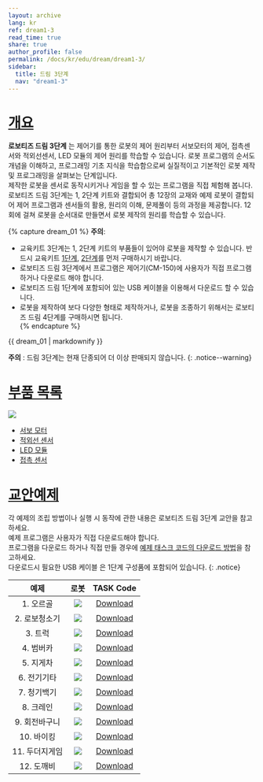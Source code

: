 ```yaml
---
layout: archive
lang: kr
ref: dream1-3
read_time: true
share: true
author_profile: false
permalink: /docs/kr/edu/dream/dream1-3/
sidebar:
  title: 드림 3단계
  nav: "dream1-3"
---
```


# [개요](#개요)

**로보티즈 드림 3단계** 는 제어기를 통한 로봇의 제어 원리부터 서보모터의 제어, 접촉센서와 적외선센서, LED 모듈의 제어 원리를 학습할 수 있습니다. 로봇 프로그램의 순서도 개념을 이해하고, 프로그래밍 기초 지식을 학습함으로써 실질적이고 기본적인 로봇 제작 및 프로그래밍을 살펴보는 단계입니다.  
제작한 로봇을 센서로 동작시키거나 게임을 할 수 있는 프로그램을 직접 체험해 봅니다.  
로보티즈 드림 3단계는 1, 2단계 키트와 결합되어 총 12장의 교재와 예제 로봇이 결합되어 제어 프로그램과 센서들의 활용, 원리의 이해, 문제풀이 등의 과정을 제공합니다. 12회에 걸쳐 로봇을 순서대로 만들면서 로봇 제작의 원리를 학습할 수 있습니다.

{% capture dream_01 %}
**주의**:
- 교육키트 3단계는 1, 2단계 키트의 부품들이 있어야 로봇을 제작할 수 있습니다. 반드시 교육키트 [1단계](/docs/kr/edu/dream/dream1-1/), [2단계](/docs/kr/edu/dream/dream1-2/)를 먼저 구매하시기 바랍니다.
- 로보티즈 드림 3단계에서 프로그램은 제어기(CM-150)에 사용자가 직접 프로그램 하거나 다운로드 해야 합니다.
- 로보티즈 드림 1단계에 포함되어 있는 USB 케이블을 이용해서 다운로드 할 수 있습니다.
- 로봇을 제작하여 보다 다양한 형태로 제작하거나, 로봇을 조종하기 위해서는 로보티즈 드림 4단계를 구매하시면 됩니다.  
{% endcapture %}

<div class="notice--warning">{{ dream_01 | markdownify }}</div>

**주의** : 드림 3단계는 현재 단종되어 더 이상 판매되지 않습니다.
{: .notice--warning}

# [부품 목록](#부품-목록)

![](/assets/images/edu/dream/dream3kr.jpg)

- [서보 모터]
- [적외선 센서]
- [LED 모듈]
- [접촉 센서]

# [교안예제](#교안예제)

각 예제의 조립 방법이나 실행 시 동작에 관한 내용은 로보티즈 드림 3단계 교안을 참고하세요.  
예제 프로그램은 사용자가 직접 다운로드해야 합니다.  
프로그램을 다운로드 하거나 직접 만들 경우에 [예제 태스크 코드의 다운로드 방법]을 참고하세요.  
다운로드시 필요한 USB 케이블 은 1단계 구성품에 포함되어 있습니다.
{: .notice}

|예제|로봇|TASK Code|
| :---: | :---: | :---: |
|1. 오르골|![](/assets/images/edu/dream/dream1-3_orgol.jpg)|[Download][DREAM_L3_Orgel_KR.tsk]|
|2. 로보청소기|![](/assets/images/edu/dream/dream1-3_cleaningrobot.jpg)|[Download][DREAM_L3_CleanupRobot_KR.tsk]|
|3. 트럭|![](/assets/images/edu/dream/dream1-3_truck.jpg)|[Download][DREAM_L3_Truck_KR.tsk]|
|4. 범버카|![](/assets/images/edu/dream/dream1-3_bumpercar.jpg)|[Download][DREAM_L3_BumperCar_KR.tsk]|
|5. 지게차|![](/assets/images/edu/dream/dream1-3_probingcar.jpg)|[Download][DREAM_L3_ProbingCar_KR.tsk]|
|6. 전기기타|![](/assets/images/edu/dream/dream1-3_guitar.jpg)|[Download][DREAM_L3_Guitar_KR.tsk]|
|7. 청기백기|![](/assets/images/edu/dream/dream1-3_flaggame.jpg)|[Download][DREAM_L3_FlagGame_KR.tsk]|
|8. 크레인|![](/assets/images/edu/dream/dream1-3_crane.jpg)|[Download][DREAM_L3_Crane_KR.tsk]|
|9. 회전바구니|![](/assets/images/edu/dream/dream1-3_basket.jpg)|[Download][DREAM_L3_DrunkenBasket_KR.tsk]|
|10. 바이킹|![](/assets/images/edu/dream/dream1-3_viking.jpg)|[Download][DREAM_L3_Viking_KR.tsk]|
|11. 두더지게임|![](/assets/images/edu/dream/dream1-3_whacamole.jpg)|[Download][DREAM_L3_MoleHitting_KR.tsk]|
|12. 도깨비|![](/assets/images/edu/dream/dream1-3_goblin.jpg)|[Download][DREAM_L3_BabyGoblin_KR.tsk]|

[서보 모터]: /docs/kr/parts/motor/servo_motor/
[적외선 센서]: /docs/kr/parts/sensor/irss-10/
[LED 모듈]: /docs/kr/parts/display/lm-10/
[접촉 센서]: /docs/kr/parts/sensor/ts-10/
[예제 태스크 코드의 다운로드 방법]: /docs/kr/faq/download_task_code/
[DREAM_L3_Orgel_KR.tsk]: http://www.robotis.com/service/download.php?no=886
[DREAM_L3_CleanupRobot_KR.tsk]: http://www.robotis.com/service/download.php?no=880
[DREAM_L3_Truck_KR.tsk]: http://www.robotis.com/service/download.php?no=888
[DREAM_L3_BumperCar_KR.tsk]: http://www.robotis.com/service/download.php?no=879
[DREAM_L3_ProbingCar_KR.tsk]: http://www.robotis.com/service/download.php?no=887
[DREAM_L3_Guitar_KR.tsk]: http://www.robotis.com/service/download.php?no=884
[DREAM_L3_FlagGame_KR.tsk]: http://www.robotis.com/service/download.php?no=883
[DREAM_L3_Crane_KR.tsk]: http://www.robotis.com/service/download.php?no=881
[DREAM_L3_DrunkenBasket_KR.tsk]: http://www.robotis.com/service/download.php?no=882
[DREAM_L3_Viking_KR.tsk]: http://www.robotis.com/service/download.php?no=889
[DREAM_L3_MoleHitting_KR.tsk]: http://www.robotis.com/service/download.php?no=885
[DREAM_L3_BabyGoblin_KR.tsk]: http://www.robotis.com/service/download.php?no=878
